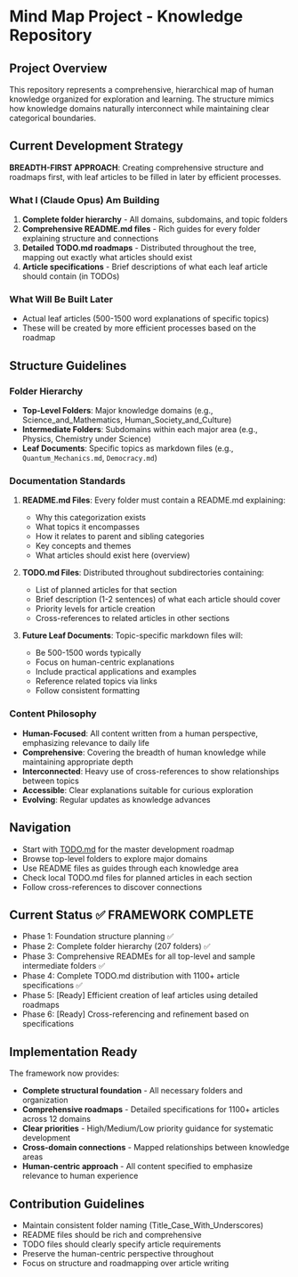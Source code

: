 # Mind Map Project - Knowledge Repository

## Project Overview
This repository represents a comprehensive, hierarchical map of human knowledge organized for exploration and learning. The structure mimics how knowledge domains naturally interconnect while maintaining clear categorical boundaries.

## Current Development Strategy
**BREADTH-FIRST APPROACH**: Creating comprehensive structure and roadmaps first, with leaf articles to be filled in later by efficient processes.

### What I (Claude Opus) Am Building
1. **Complete folder hierarchy** - All domains, subdomains, and topic folders
2. **Comprehensive README.md files** - Rich guides for every folder explaining structure and connections
3. **Detailed TODO.md roadmaps** - Distributed throughout the tree, mapping out exactly what articles should exist
4. **Article specifications** - Brief descriptions of what each leaf article should contain (in TODOs)

### What Will Be Built Later
- Actual leaf articles (500-1500 word explanations of specific topics)
- These will be created by more efficient processes based on the roadmap

## Structure Guidelines

### Folder Hierarchy
- **Top-Level Folders**: Major knowledge domains (e.g., Science_and_Mathematics, Human_Society_and_Culture)
- **Intermediate Folders**: Subdomains within each major area (e.g., Physics, Chemistry under Science)
- **Leaf Documents**: Specific topics as markdown files (e.g., `Quantum_Mechanics.md`, `Democracy.md`)

### Documentation Standards
1. **README.md Files**: Every folder must contain a README.md explaining:
   - Why this categorization exists
   - What topics it encompasses
   - How it relates to parent and sibling categories
   - Key concepts and themes
   - What articles should exist here (overview)

2. **TODO.md Files**: Distributed throughout subdirectories containing:
   - List of planned articles for that section
   - Brief description (1-2 sentences) of what each article should cover
   - Priority levels for article creation
   - Cross-references to related articles in other sections

3. **Future Leaf Documents**: Topic-specific markdown files will:
   - Be 500-1500 words typically
   - Focus on human-centric explanations
   - Include practical applications and examples
   - Reference related topics via links
   - Follow consistent formatting

### Content Philosophy
- **Human-Focused**: All content written from a human perspective, emphasizing relevance to daily life
- **Comprehensive**: Covering the breadth of human knowledge while maintaining appropriate depth
- **Interconnected**: Heavy use of cross-references to show relationships between topics
- **Accessible**: Clear explanations suitable for curious exploration
- **Evolving**: Regular updates as knowledge advances

## Navigation
- Start with [TODO.md](TODO.md) for the master development roadmap
- Browse top-level folders to explore major domains
- Use README files as guides through each knowledge area
- Check local TODO.md files for planned articles in each section
- Follow cross-references to discover connections

## Current Status ✅ FRAMEWORK COMPLETE
- Phase 1: Foundation structure planning ✅
- Phase 2: Complete folder hierarchy (207 folders) ✅
- Phase 3: Comprehensive READMEs for all top-level and sample intermediate folders ✅
- Phase 4: Complete TODO.md distribution with 1100+ article specifications ✅
- Phase 5: [Ready] Efficient creation of leaf articles using detailed roadmaps
- Phase 6: [Ready] Cross-referencing and refinement based on specifications

## Implementation Ready
The framework now provides:
- **Complete structural foundation** - All necessary folders and organization
- **Comprehensive roadmaps** - Detailed specifications for 1100+ articles across 12 domains  
- **Clear priorities** - High/Medium/Low priority guidance for systematic development
- **Cross-domain connections** - Mapped relationships between knowledge areas
- **Human-centric approach** - All content specified to emphasize relevance to human experience

## Contribution Guidelines
- Maintain consistent folder naming (Title_Case_With_Underscores)
- README files should be rich and comprehensive
- TODO files should clearly specify article requirements
- Preserve the human-centric perspective throughout
- Focus on structure and roadmapping over article writing 


